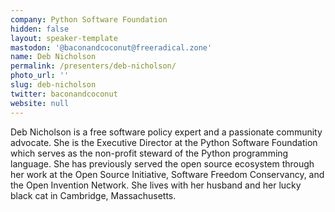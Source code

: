 ```yaml
---
company: Python Software Foundation
hidden: false
layout: speaker-template
mastodon: '@baconandcoconut@freeradical.zone'
name: Deb Nicholson
permalink: /presenters/deb-nicholson/
photo_url: ''
slug: deb-nicholson
twitter: baconandcoconut
website: null
---
```


Deb Nicholson is a free software policy expert and a passionate community advocate. She is the Executive Director at the Python Software Foundation which serves as the non-profit steward of the Python programming language. She has previously served the open source ecosystem through her work at the Open Source Initiative, Software Freedom Conservancy, and the Open Invention Network. She lives with her husband and her lucky black cat in Cambridge, Massachusetts.
